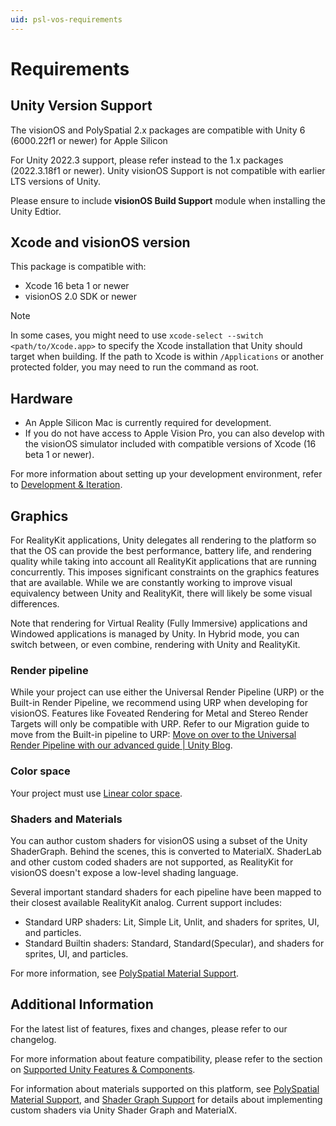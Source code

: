 ```yaml
---
uid: psl-vos-requirements
---
```

# Requirements

## Unity Version Support

The visionOS and PolySpatial 2.x packages are compatible with Unity 6 (6000.22f1 or newer) for Apple Silicon

For Unity 2022.3 support, please refer instead to the 1.x packages (2022.3.18f1 or newer). Unity visionOS Support is not compatible with earlier LTS versions of Unity.

Please ensure to include **visionOS Build Support** module when installing the Unity Edtior.

## Xcode and visionOS version
This package is compatible with:
- Xcode 16 beta 1 or newer
- visionOS 2.0 SDK or newer

> [!NOTE]
> In some cases, you might need to use `xcode-select --switch <path/to/Xcode.app>` to specify the Xcode installation that Unity should target when building. If the path to Xcode is within `/Applications` or another protected folder, you may need to run the command as root.

## Hardware

- An Apple Silicon Mac is currently required for development.
- If you do not have access to Apple Vision Pro, you can also develop with the visionOS simulator included with compatible versions of Xcode (16 beta 1 or newer).

For more information about setting up your development environment, refer to [Development & Iteration](DevelopmentAndIteration.md).

## Graphics

For RealityKit applications, Unity delegates all rendering to the platform so that the OS can provide the best performance, battery life, and rendering quality while taking into account all RealityKit applications that are running concurrently. This imposes significant constraints on the graphics features that are available. While we are constantly working to improve visual equivalency between Unity and RealityKit, there will likely be some visual differences.

Note that rendering for Virtual Reality (Fully Immersive) applications and Windowed applications is managed by Unity. In Hybrid mode, you can switch between, or even combine, rendering with Unity and RealityKit.

### Render pipeline

While your project can use either the Universal Render Pipeline (URP) or the Built-in Render Pipeline, we recommend using URP when developing for visionOS. Features like Foveated Rendering for Metal and Stereo Render Targets will only be compatible with URP. Refer to our Migration guide to move from the Built-in pipeline to URP: [Move on over to the Universal Render Pipeline with our advanced guide | Unity Blog](https://blog.unity.com/technology/move-on-over-to-the-universal-render-pipeline-with-our-advanced-guide).

### Color space

Your project must use [Linear color space](https://docs.unity3d.com/Manual/LinearRendering-LinearOrGammaWorkflow.html).

### Shaders and Materials

You can author custom shaders for visionOS using a subset of the Unity ShaderGraph. Behind the scenes, this is converted to MaterialX. ShaderLab and other custom coded shaders are not supported, as RealityKit for visionOS doesn't expose a low-level shading language.

Several important standard shaders for each pipeline have been mapped to their closest available RealityKit analog. Current support includes:
* Standard URP shaders: Lit, Simple Lit, Unlit, and shaders for sprites, UI, and particles.
* Standard Builtin shaders: Standard, Standard(Specular), and shaders for sprites, UI, and particles.

For more information, see [PolySpatial Material Support](Materials.md).

## Additional Information
For the latest list of features, fixes and changes, please refer to our changelog.

For more information about feature compatibility, please refer to the section on [Supported Unity Features & Components](SupportedFeatures.md).

For information about materials supported on this platform, see [PolySpatial Material Support](Materials.md), and [Shader Graph Support](ShaderGraph.md) for details about implementing custom shaders via Unity Shader Graph and MaterialX.
